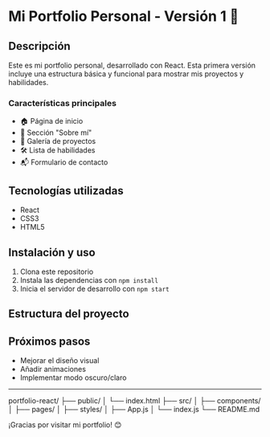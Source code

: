 # Mi Portfolio Personal - Versión 1 🚀

## Descripción
Este es mi portfolio personal, desarrollado con React. Esta primera versión incluye una estructura básica y funcional para mostrar mis proyectos y habilidades.

### Características principales
- 🏠 Página de inicio
- 👤 Sección "Sobre mí"
- 💼 Galería de proyectos
- 🛠️ Lista de habilidades
- 📬 Formulario de contacto

## Tecnologías utilizadas
- React
- CSS3
- HTML5

## Instalación y uso
1. Clona este repositorio
2. Instala las dependencias con `npm install`
3. Inicia el servidor de desarrollo con `npm start`

## Estructura del proyecto


## Próximos pasos
- Mejorar el diseño visual
- Añadir animaciones
- Implementar modo oscuro/claro

---

portfolio-react/
├── public/
│ └── index.html
├── src/
│ ├── components/
│ ├── pages/
│ ├── styles/
│ ├── App.js
│ └── index.js
└── README.md

¡Gracias por visitar mi portfolio! 😊
